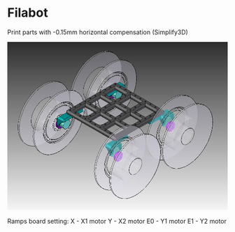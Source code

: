 # Filabot

 Print parts with -0.15mm horizontal compensation (Simplify3D)

![filabot](filabot.jpg)

Ramps board setting:
X - X1 motor
Y - X2 motor
E0 - Y1 motor
E1 - Y2 motor
